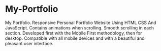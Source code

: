 # My-Portfolio
My Portfolio.
Responsive Personal Portfolio Website Using HTML CSS And JavaScript.
Contains animations when scrolling.
Smooth scrolling in each section.
Developed first with the Mobile First methodology, then for desktop.
Compatible with all mobile devices and with a beautiful and pleasant user interface.
